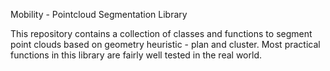 Mobility - Pointcloud Segmentation Library

This repository contains a collection of classes and functions to segment point
clouds based on geometry heuristic - plan and cluster. Most practical functions
in this library are fairly well tested in the real world.
